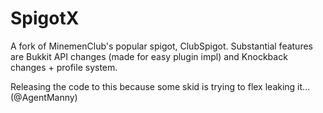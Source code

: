 # SpigotX
A fork of MinemenClub's popular spigot, ClubSpigot.
Substantial features are Bukkit API changes (made for easy plugin impl) and Knockback changes + profile system.

Releasing the code to this because some skid is trying to flex leaking it... (@AgentManny)
